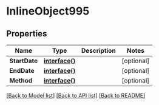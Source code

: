 # InlineObject995

## Properties

Name | Type | Description | Notes
------------ | ------------- | ------------- | -------------
**StartDate** | [**interface{}**](.md) |  | [optional] 
**EndDate** | [**interface{}**](.md) |  | [optional] 
**Method** | [**interface{}**](.md) |  | [optional] 

[[Back to Model list]](../README.md#documentation-for-models) [[Back to API list]](../README.md#documentation-for-api-endpoints) [[Back to README]](../README.md)


